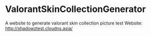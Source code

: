 # ValorantSkinCollectionGenerator
A website to generate valorant skin collection picture
test Website: http://shadowztest.cloudns.asia/
